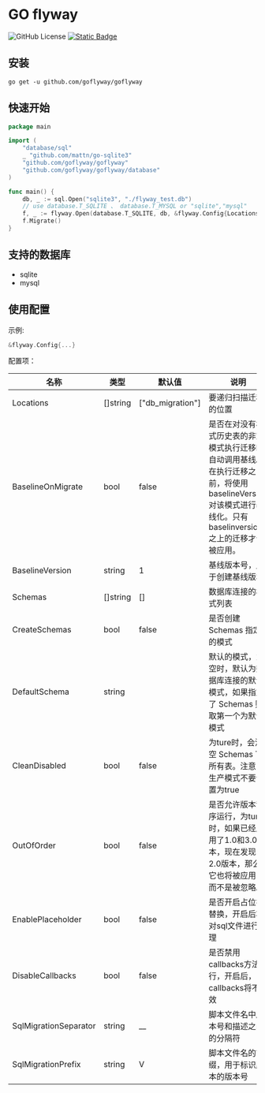 # GO flyway

![GitHub License](https://img.shields.io/github/license/goflyway/goflyway)
[![Static Badge](https://img.shields.io/badge/go.dev-reference-blue?style=flat)](https://pkg.go.dev/github.com/goflyway/goflyway)

## 安装

```shell
go get -u github.com/goflyway/goflyway
```

## 快速开始

```go
package main

import (
	"database/sql"
	_ "github.com/mattn/go-sqlite3"
	"github.com/goflyway/goflyway"
	"github.com/goflyway/goflyway/database"
)

func main() {
	db, _ := sql.Open("sqlite3", "./flyway_test.db")
	// use database.T_SQLITE 、 database.T_MYSQL or "sqlite","mysql"
	f, _ := flyway.Open(database.T_SQLITE, db, &flyway.Config{Locations: []string{"db_migration"}})
	f.Migrate()
}
```

## 支持的数据库

- sqlite
- mysql

## 使用配置

示例:

```go
&flyway.Config{...}

```

配置项：

 名称                    | 类型       | 默认值              | 说明                                                                                          
-----------------------|----------|------------------|---------------------------------------------------------------------------------------------
 Locations             | []string | ["db_migration"] | 要递归扫描迁移的位置                                                                                  
 BaselineOnMigrate     | bool     | false            | 是否在对没有模式历史表的非空模式执行迁移时自动调用基线。在执行迁移之前，将使用baselineVersion对该模式进行基线化。只有baselinversion之上的迁移才会被应用。 
 BaselineVersion       | string   | 1                | 基线版本号，用于创建基线版本                                                                              
 Schemas               | []string | []               | 数据库连接的模式列表                                                                                  
 CreateSchemas         | bool     | false            | 是否创建 Schemas 指定的模式                                                                          
 DefaultSchema         | string   |                  | 默认的模式，为空时，默认为数据库连接的默认模式，如果指定了 Schemas 则取第一个为默认模式                                            
 CleanDisabled         | bool     | false            | 为ture时，会清空 Schemas 下所有表。注意：生产模式不要设置为true                                                    
 OutOfOrder            | bool     | false            | 是否允许版本乱序运行，为ture时，如果已经应用了1.0和3.0版本，现在发现了2.0版本，那么它也将被应用，而不是被忽略。                              
 EnablePlaceholder     | bool     | false            | 是否开启占位符替换，开启后将对sql文件进行处理                                                                    
 DisableCallbacks      | bool     | false            | 是否禁用callbacks方法执行，开启后，callbacks将不生效                                                         
 SqlMigrationSeparator | string   | __               | 脚本文件名中版本号和描述之间的分隔符                                                                          
 SqlMigrationPrefix    | string   | V                | 脚本文件名的前缀，用于标识脚本的版本号                                                                         
